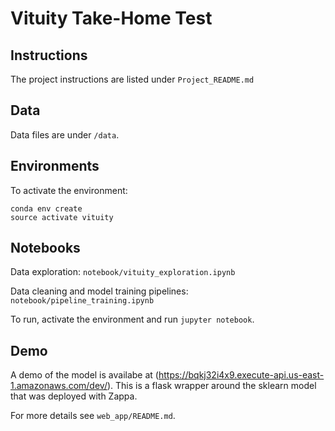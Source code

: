 # Vituity Take-Home Test

## Instructions

The project instructions are listed under `Project_README.md`


## Data

Data files are under `/data`.

## Environments

To activate the environment:

```
conda env create
source activate vituity
```

## Notebooks

Data exploration: `notebook/vituity_exploration.ipynb`

Data cleaning and model training pipelines: `notebook/pipeline_training.ipynb`

To run, activate the environment and run `jupyter notebook`.

## Demo

A demo of the model is availabe at (https://bqkj32i4x9.execute-api.us-east-1.amazonaws.com/dev/). This is a flask wrapper around the sklearn model that was deployed with Zappa.

For more details see `web_app/README.md`.